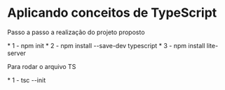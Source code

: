 # Aplicando conceitos de TypeScript

<p>Passo a passo a realização do projeto proposto</p>
* 1 - npm init
* 2 - npm install --save-dev typescript
* 3 - npm install lite-server

<p> Para rodar o arquivo TS </p> 
* 1 - tsc --init